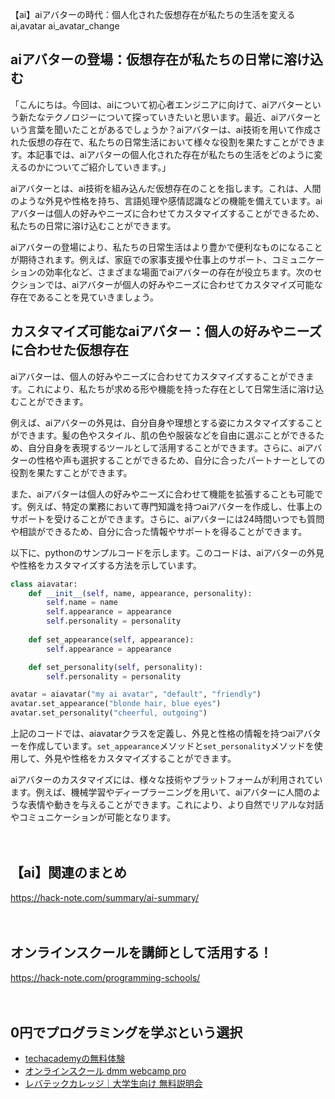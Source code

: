 【ai】aiアバターの時代：個人化された仮想存在が私たちの生活を変える
ai,avatar
ai_avatar_change

## aiアバターの登場：仮想存在が私たちの日常に溶け込む

「こんにちは。今回は、aiについて初心者エンジニアに向けて、aiアバターという新たなテクノロジーについて探っていきたいと思います。最近、aiアバターという言葉を聞いたことがあるでしょうか？aiアバターは、ai技術を用いて作成された仮想の存在で、私たちの日常生活において様々な役割を果たすことができます。本記事では、aiアバターの個人化された存在が私たちの生活をどのように変えるのかについてご紹介していきます。」

aiアバターとは、ai技術を組み込んだ仮想存在のことを指します。これは、人間のような外見や性格を持ち、言語処理や感情認識などの機能を備えています。aiアバターは個人の好みやニーズに合わせてカスタマイズすることができるため、私たちの日常に溶け込むことができます。

aiアバターの登場により、私たちの日常生活はより豊かで便利なものになることが期待されます。例えば、家庭での家事支援や仕事上のサポート、コミュニケーションの効率化など、さまざまな場面でaiアバターの存在が役立ちます。次のセクションでは、aiアバターが個人の好みやニーズに合わせてカスタマイズ可能な存在であることを見ていきましょう。

## カスタマイズ可能なaiアバター：個人の好みやニーズに合わせた仮想存在

aiアバターは、個人の好みやニーズに合わせてカスタマイズすることができます。これにより、私たちが求める形や機能を持った存在として日常生活に溶け込むことができます。

例えば、aiアバターの外見は、自分自身や理想とする姿にカスタマイズすることができます。髪の色やスタイル、肌の色や服装などを自由に選ぶことができるため、自分自身を表現するツールとして活用することができます。さらに、aiアバターの性格や声も選択することができるため、自分に合ったパートナーとしての役割を果たすことができます。

また、aiアバターは個人の好みやニーズに合わせて機能を拡張することも可能です。例えば、特定の業務において専門知識を持つaiアバターを作成し、仕事上のサポートを受けることができます。さらに、aiアバターには24時間いつでも質問や相談ができるため、自分に合った情報やサポートを得ることができます。

以下に、pythonのサンプルコードを示します。このコードは、aiアバターの外見や性格をカスタマイズする方法を示しています。

```python
class aiavatar:
    def __init__(self, name, appearance, personality):
        self.name = name
        self.appearance = appearance
        self.personality = personality
    
    def set_appearance(self, appearance):
        self.appearance = appearance

    def set_personality(self, personality):
        self.personality = personality

avatar = aiavatar("my ai avatar", "default", "friendly")
avatar.set_appearance("blonde hair, blue eyes")
avatar.set_personality("cheerful, outgoing")
```

上記のコードでは、aiavatarクラスを定義し、外見と性格の情報を持つaiアバターを作成しています。`set_appearance`メソッドと`set_personality`メソッドを使用して、外見や性格をカスタマイズすることができます。

aiアバターのカスタマイズには、様々な技術やプラットフォームが利用されています。例えば、機械学習やディープラーニングを用いて、aiアバターに人間のような表情や動きを与えることができます。これにより、より自然でリアルな対話やコミュニケーションが可能となります。

　

## 【ai】関連のまとめ
https://hack-note.com/summary/ai-summary/

　

## オンラインスクールを講師として活用する！
https://hack-note.com/programming-schools/

　

## 0円でプログラミングを学ぶという選択
- [techacademyの無料体験](//af.moshimo.com/af/c/click?a_id=2612475&amp;p_id=1555&amp;pc_id=2816&amp;pl_id=22706&amp;url=https%3a%2f%2ftechacademy.jp%2fhtmlcss-trial%3futm_source%3dmoshimo%26utm_medium%3daffiliate%26utm_campaign%3dtextad)
- [オンラインスクール dmm webcamp pro](//af.moshimo.com/af/c/click?a_id=2612482&amp;p_id=1363&amp;pc_id=2297&amp;pl_id=39999&amp;guid=on)
- [レバテックカレッジ｜大学生向け 無料説明会](//af.moshimo.com/af/c/click?a_id=4071793&p_id=3198&pc_id=7488&pl_id=41848)

